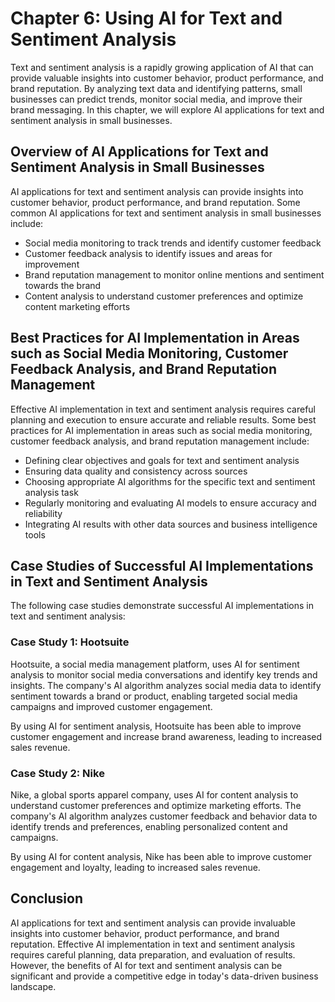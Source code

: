 Chapter 6: Using AI for Text and Sentiment Analysis
===================================================

Text and sentiment analysis is a rapidly growing application of AI that can provide valuable insights into customer behavior, product performance, and brand reputation. By analyzing text data and identifying patterns, small businesses can predict trends, monitor social media, and improve their brand messaging. In this chapter, we will explore AI applications for text and sentiment analysis in small businesses.

Overview of AI Applications for Text and Sentiment Analysis in Small Businesses
-------------------------------------------------------------------------------

AI applications for text and sentiment analysis can provide insights into customer behavior, product performance, and brand reputation. Some common AI applications for text and sentiment analysis in small businesses include:

* Social media monitoring to track trends and identify customer feedback
* Customer feedback analysis to identify issues and areas for improvement
* Brand reputation management to monitor online mentions and sentiment towards the brand
* Content analysis to understand customer preferences and optimize content marketing efforts

Best Practices for AI Implementation in Areas such as Social Media Monitoring, Customer Feedback Analysis, and Brand Reputation Management
------------------------------------------------------------------------------------------------------------------------------------------

Effective AI implementation in text and sentiment analysis requires careful planning and execution to ensure accurate and reliable results. Some best practices for AI implementation in areas such as social media monitoring, customer feedback analysis, and brand reputation management include:

* Defining clear objectives and goals for text and sentiment analysis
* Ensuring data quality and consistency across sources
* Choosing appropriate AI algorithms for the specific text and sentiment analysis task
* Regularly monitoring and evaluating AI models to ensure accuracy and reliability
* Integrating AI results with other data sources and business intelligence tools

Case Studies of Successful AI Implementations in Text and Sentiment Analysis
----------------------------------------------------------------------------

The following case studies demonstrate successful AI implementations in text and sentiment analysis:

### Case Study 1: Hootsuite

Hootsuite, a social media management platform, uses AI for sentiment analysis to monitor social media conversations and identify key trends and insights. The company's AI algorithm analyzes social media data to identify sentiment towards a brand or product, enabling targeted social media campaigns and improved customer engagement.

By using AI for sentiment analysis, Hootsuite has been able to improve customer engagement and increase brand awareness, leading to increased sales revenue.

### Case Study 2: Nike

Nike, a global sports apparel company, uses AI for content analysis to understand customer preferences and optimize marketing efforts. The company's AI algorithm analyzes customer feedback and behavior data to identify trends and preferences, enabling personalized content and campaigns.

By using AI for content analysis, Nike has been able to improve customer engagement and loyalty, leading to increased sales revenue.

Conclusion
----------

AI applications for text and sentiment analysis can provide invaluable insights into customer behavior, product performance, and brand reputation. Effective AI implementation in text and sentiment analysis requires careful planning, data preparation, and evaluation of results. However, the benefits of AI for text and sentiment analysis can be significant and provide a competitive edge in today's data-driven business landscape.
